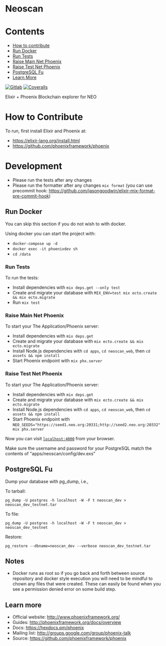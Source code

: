 # Neoscan

# Contents
<!-- TOC depthFrom:1 depthTo:6 withLinks:1 updateOnSave:0 orderedList:0 -->
- [How to contribute](#how-to-contribute)
- [Run Docker](#run-docker)
- [Run Tests](#run-tests)
- [Raise Main Net Phoenix](#raise-main-net-phoenix)
- [Raise Test Net Phoenix](#raise-test-net-phoenix)
- [PostgreSQL Fu](#postgresql-fu)
- [Learn More](#learn-more)

<!-- /TOC -->

[![Gitlab](https://gitlab.com/CityOfZion/neo-scan/badges/master/build.svg)](https://gitlab.com/CityOfZion/neo-scan/pipelines)
[![Coveralls](https://img.shields.io/coveralls/CityOfZion/neo-scan.svg?branch=master)](https://coveralls.io/github/CityOfZion/neo-scan)

Elixir + Phoenix Blockchain explorer for NEO

# How to Contribute

To run, first install Elixir and Phoenix at:

* https://elixir-lang.org/install.html
* https://github.com/phoenixframework/phoenix

# Development
- Please run the tests after any changes
- Please run the formatter after any changes `mix format` (you can use precommit hook: https://github.com/jasongoodwin/elixir-mix-format-pre-commit-hook)

## Run Docker

You can skip this section if you do not wish to with docker. 

Using docker you can start the project with:
- `docker-compose up -d`
- `docker exec -it phoenixdev sh`
- `cd /data`

### Run Tests

To run the tests:
 * Install dependencies with `mix deps.get --only test`
 * Create and migrate your database with `MIX_ENV=test mix ecto.create && mix ecto.migrate`
 * Run `mix test`

### Raise Main Net Phoenix

To start your The Application/Phoenix server:

  * Install dependencies with `mix deps.get`
  * Create and migrate your database with `mix ecto.create && mix ecto.migrate`
  * Install Node.js dependencies with `cd apps`, `cd neoscan_web`, then `cd assets && npm install`
  * Start Phoenix endpoint with `mix phx.server`

### Raise Test Net Phoenix

To start your The Application/Phoenix server:

  * Install dependencies with `mix deps.get`
  * Create and migrate your database with `mix ecto.create && mix ecto.migrate`
  * Install Node.js dependencies with `cd apps`, `cd neoscan_web`, then `cd assets && npm install`
  * Start Phoenix endpoint with `NEO_SEEDS="https://seed1.neo.org:20331;http://seed2.neo.org:20332" mix phx.server`

Now you can visit [`localhost:4000`](http://localhost:4000) from your browser.

Make sure the username and password for your PostgreSQL match the contents of "apps/neoscan/config/dev.exs"

## PostgreSQL Fu

Dump your database with pg_dump, i.e.,

To tarball:

`pg_dump -U postgres -h localhost -W -F t neoscan_dev > neoscan_dev_testnet.tar`

To file:

`pg_dump -U postgres -h localhost -W -F t neoscan_dev > neoscan_dev_testnet`

Restore:

`pg_restore --dbname=neoscan_dev --verbose neoscan_dev_testnet.tar`


## Notes

- Docker runs as root so if you go back and forth between source repository and docker style execution you will need to be mindful to chown any files that were created. These can easily be found when you see a permission denied error on some build step.

## Learn more

  * Official website: http://www.phoenixframework.org/
  * Guides: http://phoenixframework.org/docs/overview
  * Docs: https://hexdocs.pm/phoenix
  * Mailing list: http://groups.google.com/group/phoenix-talk
  * Source: https://github.com/phoenixframework/phoenix
